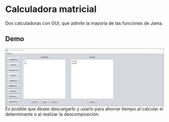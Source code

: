 # Calculadora matricial 
Dos calculadoras con GUI, que admite la mayoría de las funciones de Jama.
## Demo
<img src="https://github.com/BJBP/CalculadorasDeMatrices/blob/master/Otros/CalculadoraDeMatrizAvanzada.png?raw=true" alt="matrixClass-calculator" align=center />
Es posible que desee descargarlo y usarlo para ahorrar tiempo al calcular el determinante o al realizar la descomposición.
